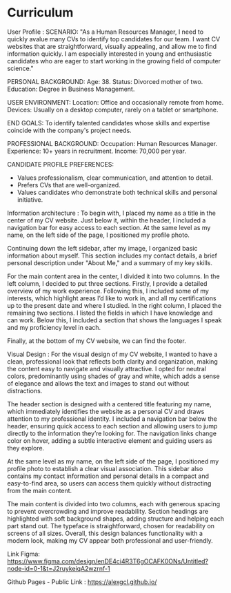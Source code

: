 # Curriculum

User Profile :
SCENARIO: "As a Human Resources Manager, I need to quickly avalue many CVs to identify top candidates for our team. I want CV websites that are straightforward, visually appealing, and allow me to find information quickly. I am especially interested in young and enthusiastic candidates who are eager to start working in the growing field of computer science."

PERSONAL BACKGROUND: 
Age: 38.
Status: Divorced mother of two.
Education: Degree in Business Management.

USER ENVIRONMENT:
Location: Office and occasionally remote from home.
Devices: Usually on a desktop computer, rarely on a tablet or smartphone.

END GOALS:
To identify talented candidates whose skills and expertise coincide with the company's project needs.

PROFESSIONAL BACKGROUND:
Occupation: Human Resources Manager.
Experience: 10+ years in recruitment.
Income: 70,000 per year.

CANDIDATE PROFILE PREFERENCES:
- Values professionalism, clear communication, and attention to detail.
- Prefers CVs that are well-organized.
- Values candidates who demonstrate both technical skills and personal initiative.


Information architecture : 
To begin with, I placed my name as a title in the center of my CV website. Just below it, within the header, I included a navigation bar for easy access to each section. At the same level as my name, on the left side of the page, I positioned my profile photo.

Continuing down the left sidebar, after my image, I organized basic information about myself. This section includes my contact details, a brief personal description under "About Me," and a summary of my key skills.

For the main content area in the center, I divided it into two columns. In the left column, I decided to put three sections. Firstly, I provide a detailed overview of my work experience. Following this, I included some of my interests, which highlight areas I’d like to work in, and all my certifications up to the present date and where I studied. In the right column, I placed the remaining two sections. I listed the fields in which I have knowledge and can work. Below this, I included a section that shows the languages I speak and my proficiency level in each.

Finally, at the bottom of my CV website, we can find the footer.



Visual Design :
For the visual design of my CV website, I wanted to have a clean, professional look that reflects both clarity and organization, making the content easy to navigate and visually attractive. I opted for neutral colors, predominantly using shades of gray and white, which adds a sense of elegance and allows the text and images to stand out without distractions.

The header section is designed with a centered title featuring my name, which immediately identifies the website as a personal CV and draws attention to my professional identity. I included a navigation bar below the header, ensuring quick access to each section and allowing users to jump directly to the information they’re looking for. The navigation links change color on hover, adding a subtle interactive element and guiding users as they explore.

At the same level as my name, on the left side of the page, I positioned my profile photo to establish a clear visual association. This sidebar also contains my contact information and personal details in a compact and easy-to-find area, so users can access them quickly without distracting from the main content.

The main content is divided into two columns, each with generous spacing to prevent overcrowding and improve readability. Section headings are highlighted with soft background shapes, adding structure and helping each part stand out. The typeface is straightforward, chosen for readability on screens of all sizes. Overall, this design balances functionality with a modern look, making my CV appear both professional and user-friendly.



Link Figma: https://www.figma.com/design/enDE4ci4R3T6gOCAFK0ONs/Untitled?node-id=0-1&t=J2ruykeiqA2wzrnf-1



Github Pages - Public Link : https://alexgcl.github.io/
